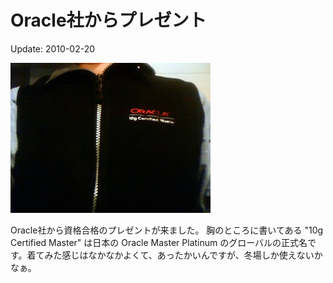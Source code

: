 # Oracle社からプレゼント

Update: 2010-02-20

![](20100220_0.jpg)

Oracle社から資格合格のプレゼントが来ました。 胸のところに書いてある "10g Certified Master" は日本の Oracle Master Platinum のグローバルの正式名です。着てみた感じはなかなかよくて、あったかいんですが、冬場しか使えないかなぁ。
